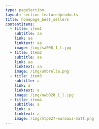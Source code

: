 ```yaml
---
type: pageSection
layout: section-featuredproducts
title: homepage_best_sellers
contentItems:
  - title: item1
    subtitle: aa
    link: aa
    linktext: aa
    image: /img/sa008_1_l.jpg
  - title: Item2
    subtitle: aa
    link: aa
    linktext: aa
    image: /img/umbrella.png
  - title: item3
    subtitle: a
    link: a
    linktext: a
    image: /img/nwb020_1_l.jpg
  - title: item4
    subtitle: a
    link: a
    linktext: a
    image: /img/mtp027-euroauz-matt.png
---
```

